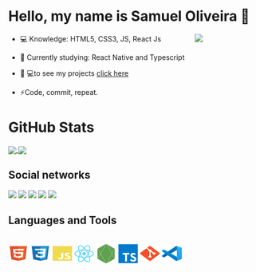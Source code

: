 # Hello, my name is Samuel Oliveira 👤            
         
<img align="right" width="130" src="https://media.giphy.com/media/du3J3cXyzhj75IOgvA/giphy.gif">

* 💻 Knowledge: HTML5, CSS3, JS, React Js

* 🌱 Currently studying: React Native and Typescript

* 👨 💻to see my projects <a href="https://github.com/SamuelOliveiraa?tab=repositories">click here</a>

* ⚡Code, commit, repeat.


 <div>
  <h1> GitHub Stats </h1>
  <a href="https://github.com/samueloliveiraa/github-readme-stats">
    <img height=200 align="center" src="https://github-readme-stats.vercel.app/api?username=samueloliveiraa&rank_icon=github&theme=dark#gh-dark-mode-only"/>
  </a>
  <a href="https://github.com/samueloliveiraa/convoychat">
    <img height=200 align="center" src="https://github-readme-stats.vercel.app/api/top-langs?username=samueloliveiraa&layout=compact&langs_count=8&card_width=300&theme=dark#gh-dark-mode-only&rank_icon=github" />
  </a>
</div>
 
  ## Social networks
 
 <div> 
    <a href = "mailto:oliveira_samuel14@hotmail.com"><img src="https://img.shields.io/badge/Microsoft_Outlook-0078D4?style=for-the-badge&logo=microsoft-outlook&logoColor=white" target="_blank"></a>
    <a href = "mailto:oliveira.samuel1412@gmail.com"><img src="https://img.shields.io/badge/Gmail-D14836?style=for-the-badge&logo=gmail&logoColor=white" target="_blank"></a>
    <a href="https://www.linkedin.com/in/samuel-oliveira-de-ara%C3%BAjo-473254191/" target="_blank"><img src="https://img.shields.io/badge/-LinkedIn-%230077B5?style=for-the-badge&logo=linkedin&logoColor=white" target="_blank"></a>
    <a href="https://www.instagram.com/samuka.oliveira0/" target="_blank"><img src="https://img.shields.io/badge/-Instagram-%23E4405F?style=for-the-badge&logo=instagram&logoColor=white" target="_blank"></a>  
    <a href="https://discord.com/channels/@me5" target="_blank"><img src="https://img.shields.io/badge/Discord-7289DA?style=for-the-badge&logo=discord&logoColor=white" target="_blank"></a> 
 
 </div>
 
## Languages and Tools
 
<div style="display: inline_block"><br>
  <img align="center" alt="Samu-HTML" height="30" width="40" src="https://raw.githubusercontent.com/devicons/devicon/master/icons/html5/html5-original.svg">
  <img align="center" alt="Samu-CSS" height="30" width="40" src="https://raw.githubusercontent.com/devicons/devicon/master/icons/css3/css3-original.svg">
  <img align="center" alt="Samu-Js" height="30" width="40" src="https://raw.githubusercontent.com/devicons/devicon/master/icons/javascript/javascript-plain.svg">
  <img align="center" alt="Samu-React" height="39" width="40" src="https://github.com/devicons/devicon/blob/master/icons/react/react-original.svg">
  <img align="center" alt="Samu-Node" height="39" width="40" src="https://github.com/devicons/devicon/blob/master/icons/nodejs/nodejs-plain.svg">
  <img align="center" alt="Samu-Ts" height="39" width="40" src="https://github.com/devicons/devicon/blob/master/icons/typescript/typescript-plain.svg">
  <img align="center" alt="Samu-Git" height="30"  width="40" src="https://github.com/devicons/devicon/blob/master/icons/git/git-original.svg">
  <img align="center" alt="Samu-VsCode" height="30"  width="40" src="https://github.com/devicons/devicon/blob/master/icons/vscode/vscode-original.svg">
</div> 

                          
          
